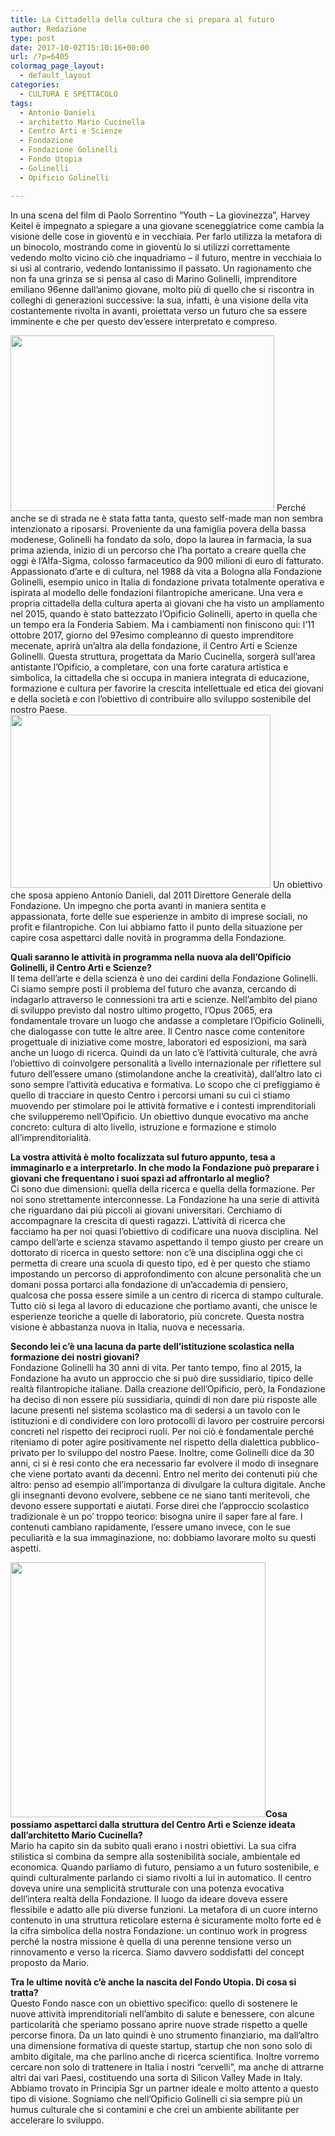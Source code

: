 ```yaml
---
title: La Cittadella della cultura che si prepara al futuro
author: Redazione
type: post
date: 2017-10-02T15:10:16+00:00
url: /?p=6405
colormag_page_layout:
  - default_layout
categories:
  - CULTURA E SPETTACOLO
tags:
  - Antonio Danieli
  - architetto Mario Cucinella
  - Centro Arti e Scienze
  - Fondazione
  - Fondazione Golinelli
  - Fondo Utopia
  - Golinelli
  - Opificio Golinelli

---
```

In una scena del film di Paolo Sorrentino “Youth &#8211; La giovinezza”, Harvey Keitel è impegnato a spiegare a una giovane sceneggiatrice come cambia la visione delle cose in gioventù e in vecchiaia. Per farlo utilizza la metafora di un binocolo, mostrando come in gioventù lo si utilizzi correttamente vedendo molto vicino ciò che inquadriamo – il futuro, mentre in vecchiaia lo si usi al contrario, vedendo lontanissimo il passato. Un ragionamento che non fa una grinza se si pensa al caso di Marino Golinelli, imprenditore emiliano 96enne dall&#8217;animo giovane, molto più di quello che si riscontra in colleghi di generazioni successive: la sua, infatti, è una visione della vita costantemente rivolta in avanti, proiettata verso un futuro che sa essere imminente e che per questo dev&#8217;essere interpretato e compreso.

<img decoding="async" loading="lazy" class=" wp-image-6406 alignright" src="https://progressonline.it/wp-content/uploads/2017/10/MarinoGolinelli2_phGiovanniBortolani-300x200.jpg" alt="" width="422" height="281" /> Perché anche se di strada ne è stata fatta tanta, questo self-made man non sembra intenzionato a riposarsi. Proveniente da una famiglia povera della bassa modenese, Golinelli ha fondato da solo, dopo la laurea in farmacia, la sua prima azienda, inizio di un percorso che l&#8217;ha portato a creare quella che oggi è l&#8217;Alfa-Sigma, colosso farmaceutico da 900 milioni di euro di fatturato. Appassionato d&#8217;arte e di cultura, nel 1988 dà vita a Bologna alla Fondazione Golinelli, esempio unico in Italia di fondazione privata totalmente operativa e ispirata al modello delle fondazioni filantropiche americane. Una vera e propria cittadella della cultura aperta ai giovani che ha visto un ampliamento nel 2015, quando è stato battezzato l&#8217;Opificio Golinelli, aperto in quella che un tempo era la Fonderia Sabiem. Ma i cambiamenti non finiscono qui: l&#8217;11 ottobre 2017, giorno del 97esimo compleanno di questo imprenditore mecenate, aprirà un&#8217;altra ala della fondazione, il Centro Arti e Scienze Golinelli. Questa struttura, progettata da Mario Cucinella, sorgerà sull’area antistante l’Opificio, a completare, con una forte caratura artistica e simbolica, la cittadella che si occupa in maniera integrata di educazione, formazione e cultura per favorire la crescita intellettuale ed etica dei giovani e della società e con l’obiettivo di contribuire allo sviluppo sostenibile del nostro Paese.<img decoding="async" loading="lazy" class=" wp-image-6407 alignleft" src="https://progressonline.it/wp-content/uploads/2017/10/Antonio-Danieli-2-300x200.jpg" alt="" width="416" height="277" /> Un obiettivo che sposa appieno Antonio Danieli, dal 2011 Direttore Generale della Fondazione. Un impegno che porta avanti in maniera sentita e appassionata, forte delle sue esperienze in ambito di imprese sociali, no profit e filantropiche. Con lui abbiamo fatto il punto della situazione per capire cosa aspettarci dalle novità in programma della Fondazione.

**Quali saranno le attività in programma nella nuova ala dell&#8217;Opificio Golinelli, il Centro Arti e Scienze?**  
Il tema dell&#8217;arte e della scienza è uno dei cardini della Fondazione Golinelli. Ci siamo sempre posti il problema del futuro che avanza, cercando di indagarlo attraverso le connessioni tra arti e scienze. Nell&#8217;ambito del piano di sviluppo previsto dal nostro ultimo progetto, l&#8217;Opus 2065, era fondamentale trovare un luogo che andasse a completare l&#8217;Opificio Golinelli, che dialogasse con tutte le altre aree. Il Centro nasce come contenitore progettuale di iniziative come mostre, laboratori ed esposizioni, ma sarà anche un luogo di ricerca. Quindi da un lato c&#8217;è l&#8217;attività culturale, che avrà l&#8217;obiettivo di coinvolgere personalità a livello internazionale per riflettere sul futuro dell&#8217;essere umano (stimolandone anche la creatività), dall&#8217;altro lato ci sono sempre l&#8217;attività educativa e formativa. Lo scopo che ci prefiggiamo è quello di tracciare in questo Centro i percorsi umani su cui ci stiamo muovendo per stimolare poi le attività formative e i contesti imprenditoriali che svilupperemo nell&#8217;Opificio. Un obiettivo dunque evocativo ma anche concreto: cultura di alto livello, istruzione e formazione e stimolo all&#8217;imprenditorialità.

**La vostra attività è molto focalizzata sul futuro appunto, tesa a immaginarlo e a interpretarlo. In che modo la Fondazione può preparare i giovani che frequentano i suoi spazi ad affrontarlo al meglio?**  
Ci sono due dimensioni: quella della ricerca e quella della formazione. Per noi sono strettamente interconnesse. La Fondazione ha una serie di attività che riguardano dai più piccoli ai giovani universitari. Cerchiamo di accompagnare la crescita di questi ragazzi. L&#8217;attività di ricerca che facciamo ha per noi quasi l&#8217;obiettivo di codificare una nuova disciplina. Nel campo dell&#8217;arte e scienza stavamo aspettando il tempo giusto per creare un dottorato di ricerca in questo settore: non c&#8217;è una disciplina oggi che ci permetta di creare una scuola di questo tipo, ed è per questo che stiamo impostando un percorso di approfondimento con alcune personalità che un domani possa portarci alla fondazione di un&#8217;accademia di pensiero, qualcosa che possa essere simile a un centro di ricerca di stampo culturale. Tutto ciò si lega al lavoro di educazione che portiamo avanti, che unisce le esperienze teoriche a quelle di laboratorio, più concrete. Questa nostra visione è abbastanza nuova in Italia, nuova e necessaria.

**Secondo lei c&#8217;è una lacuna da parte dell&#8217;istituzione scolastica nella formazione dei nostri giovani?**  
Fondazione Golinelli ha 30 anni di vita. Per tanto tempo, fino al 2015, la Fondazione ha avuto un approccio che si può dire sussidiario, tipico delle realtà filantropiche italiane. Dalla creazione dell&#8217;Opificio, però, la Fondazione ha deciso di non essere più sussidiaria, quindi di non dare più risposte alle lacune presenti nel sistema scolastico ma di sedersi a un tavolo con le istituzioni e di condividere con loro protocolli di lavoro per costruire percorsi concreti nel rispetto dei reciproci ruoli. Per noi ciò è fondamentale perché riteniamo di poter agire positivamente nel rispetto della dialettica pubblico-privato per lo sviluppo del nostro Paese. Inoltre, come Golinelli dice da 30 anni, ci si è resi conto che era necessario far evolvere il modo di insegnare che viene portato avanti da decenni. Entro nel merito dei contenuti più che altro: penso ad esempio all&#8217;importanza di divulgare la cultura digitale. Anche gli insegnanti devono evolvere, sebbene ce ne siano tanti meritevoli, che devono essere supportati e aiutati. Forse direi che l&#8217;approccio scolastico tradizionale è un po&#8217; troppo teorico: bisogna unire il saper fare al fare. I contenuti cambiano rapidamente, l&#8217;essere umano invece, con le sue peculiarità e la sua immaginazione, no: dobbiamo lavorare molto su questi aspetti.

**<img decoding="async" loading="lazy" class="wp-image-6411 alignright" src="https://progressonline.it/wp-content/uploads/2017/10/MCA_GOL_ing_night_render-Engram-Studio-300x300.jpg" alt="" width="408" height="408" />Cosa possiamo aspettarci dalla struttura del Centro Arti e Scienze ideata dall&#8217;architetto Mario Cucinella?**  
Mario ha capito sin da subito quali erano i nostri obiettivi. La sua cifra stilistica si combina da sempre alla sostenibilità sociale, ambientale ed economica. Quando parliamo di futuro, pensiamo a un futuro sostenibile, e quindi culturalmente parlando ci siamo rivolti a lui in automatico. Il centro doveva unire una semplicità strutturale con una potenza evocativa dell&#8217;intera realtà della Fondazione. Il luogo da ideare doveva essere flessibile e adatto alle più diverse funzioni. La metafora di un cuore interno contenuto in una struttura reticolare esterna è sicuramente molto forte ed è la cifra simbolica della nostra Fondazione: un continuo work in progress perché la nostra missione è quella di una perenne tensione verso un rinnovamento e verso la ricerca. Siamo davvero soddisfatti del concept proposto da Mario.

**Tra le ultime novità c&#8217;è anche la nascita del Fondo Utopia. Di cosa si tratta?**  
Questo Fondo nasce con un obiettivo specifico: quello di sostenere le nuove attività imprenditoriali nell&#8217;ambito di salute e benessere, con alcune particolarità che speriamo possano aprire nuove strade rispetto a quelle percorse finora. Da un lato quindi è uno strumento finanziario, ma dall&#8217;altro una dimensione formativa di queste startup, startup che non sono solo di ambito digitale, ma che parlino anche di ricerca scientifica. Inoltre vorremo cercare non solo di trattenere in Italia i nostri “cervelli”, ma anche di attrarne altri dai vari Paesi, costituendo una sorta di Silicon Valley Made in Italy. Abbiamo trovato in Principia Sgr un partner ideale e molto attento a questo tipo di visione. Sogniamo che nell&#8217;Opificio Golinelli ci sia sempre più un humus culturale che si contamini e che crei un ambiente abilitante per accelerare lo sviluppo.
